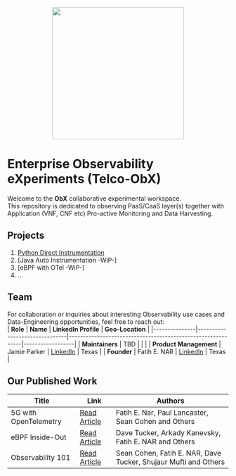 <div align="center">
    <img src="https://raw.githubusercontent.com/tme-osx/Telco-ObX/refs/heads/main/image/logo.png" width="300"/>
</div>

# Enterprise Observability eXperiments (Telco-ObX)
Welcome to the **ObX** collaborative experimental workspace. <br>
This repository is dedicated to observing PaaS/CaaS layer(s) together with Application (VNF, CNF etc) Pro-active Monitoring and Data Harvesting.

## Projects
1.  [Python Direct Instrumentation](https://github.com/tme-osx/Telco-ObX/tree/main/python)
2.  [Java Auto Instrumentation -WiP-]
3.  [eBPF with OTel -WiP-]
4.  ...

## Team
For collaboration or inquiries about interesting Observability use cases and Data-Engineering opportunities, feel free to reach out:<br>
| **Role**      | **Name**                      | **LinkedIn Profile**                                         | **Geo-Location** |
|---------------|-------------------------------|-------------------------------------------------------------|------------------|
| **Maintainers**   | TBD                       |               |             |
| **Product Management**   | Jamie Parker       | [LinkedIn](https://www.linkedin.com/in/jamiecprince/)       | Texas            |
| **Founder**   | Fatih E. NAR                  | [LinkedIn](https://www.linkedin.com/in/fenar/)              | Texas            |

## Our Published Work

| Title                                             | Link                                                                                               | Authors                                                       |
|---------------------------------------------------|---------------------------------------------------------------------------------------------------|---------------------------------------------------------------|
| 5G with OpenTelemetry| [Read Article](https://medium.com/open-5g-hypercore/5g-open-telemetry-otel-bccf100e753f) | Fatih E. Nar, Paul Lancaster, Sean Cohen and Others |
| eBPF Inside-Out                                      | [Read Article](https://medium.com/open-5g-hypercore/episode-xvii-bkeeper-a23882feb75)     |  Dave Tucker, Arkady Kanevsky, Fatih E. NAR and Others                         |
| Observability 101    | [Read Article](https://medium.com/open-5g-hypercore/episode-xvi-the-eye-of-the-bee-holder-a8e81be2dfa2) | Sean Cohen, Fatih E. NAR, Dave Tucker, Shujaur Mufti and Others                                                  |                 


